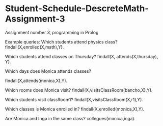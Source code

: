 # Student-Schedule-DescreteMath-Assignment-3
Assignment number 3, programming in Prolog

Example queries:
Which students attend physics class? 
findall(X,enrolled(X,math),Y).

Which students attend classes on Thursday?
findall(X, attends(X,thursday), Y).

Which days does Monica attends classes?

findall(X,attends(monica,X),Y).

Which rooms does Monica visit?
findall(X,visitsClassRoom(bancho,X),Y).

Which students visit classRoom1?
findall(X,visitsClassRoom(X,r1),Y).

Which classes is Monica enrolled in?
findall(X,enrolled(monica,X),Y).

Are Monica and Inga in the same class?
collegues(monica,inga).
